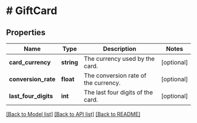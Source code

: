 # # GiftCard

## Properties

Name | Type | Description | Notes
------------ | ------------- | ------------- | -------------
**card_currency** | **string** | The currency used by the card. | [optional]
**conversion_rate** | **float** | The conversion rate of the currency. | [optional]
**last_four_digits** | **int** | The last four digits of the card. | [optional]

[[Back to Model list]](../../README.md#models) [[Back to API list]](../../README.md#endpoints) [[Back to README]](../../README.md)
